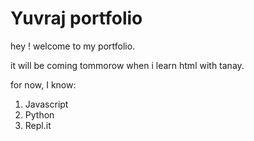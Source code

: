 # Yuvraj portfolio
hey ! welcome to my portfolio. 



it will be coming tommorow when i learn html with tanay.

for now, I know:

1. Javascript
1. Python
1. Repl.it 